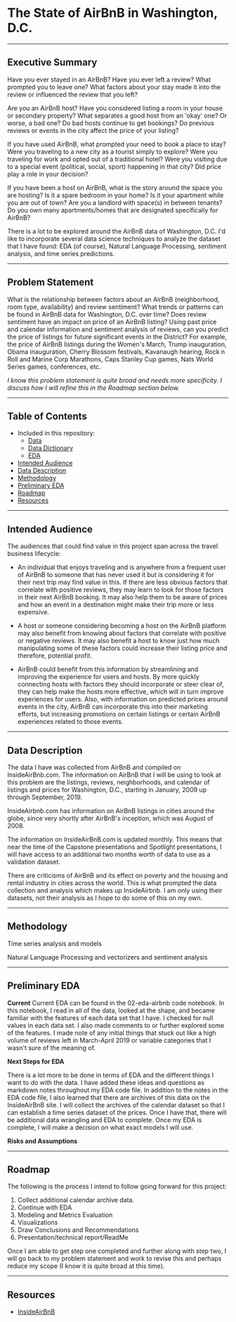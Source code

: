 # The State of AirBnB in Washington, D.C.

---

## Executive Summary
Have you ever stayed in an AirBnB? Have you ever left a review? What prompted you to leave one? What factors about your stay made it into the review or influenced the review that you left? 

Are you an AirBnB host? Have you considered listing a room in your house or secondary property? What separates a good host from an 'okay' one? Or worse, a bad one? Do bad hosts continue to get bookings? Do previous reviews or events in the city affect the price of your listing? 

If you have used AirBnB, what prompted your need to book a place to stay? Were you traveling to a new city as a tourist simply to explore? Were you traveling for work and opted out of a traditional hotel? Were you visiting due to a special event (political, social, sport) happening in that city? Did price play a role in your decision?

If you have been a host on AirBnB, what is the story around the space you are hosting? Is it a spare bedroom in your home? Is it your apartment while you are out of town? Are you a landlord with space(s) in between tenants? Do you own many apartments/homes that are designated specifically for AirBnB? 

There is a lot to be explored around the AirBnB data of Washington, D.C. I'd like to incorporate several data science techniques to analyze the dataset that I have found: EDA (of course), Natural Language Processing, sentiment analysis, and time series predictions.  

---

## Problem Statement
What is the relationship between factors about an AirBnB (neighborhood, room type, availability) and review sentiment? What trends or patterns can be found in AirBnB data for Washington, D.C. over time? Does review sentiment have an impact on price of an AirBnB listing? Using past price and calendar information and sentiment analysis of reviews, can you predict the price of listings for future significant events in the District? For example, the price of AirBnB listings during the Women's March, Trump inauguration, Obama inauguration, Cherry Blossom festivals, Kavanaugh hearing, Rock n Roll and Marine Corp Marathons, Caps Stanley Cup games, Nats World Series games, conferences, etc. 

*I know this problem statement is quite broad and needs more specificity. I discuss how I will refine this in the Roadmap section below.*

---

## Table of Contents
* Included in this repository:
    * [Data](./data)
    * [Data Dictionary](./code/01-data-dictionary.ipynb)
    * [EDA](./code/02-eda-airbnb.ipynb)
* [Intended Audience](Intended-Audience)
* [Data Description](Data-Description)
* [Methodology](Methodology)
* [Preliminary EDA](Preliminary-EDA)
* [Roadmap](Roadmap)
* [Resources](Resources)

---

## Intended Audience
The audiences that could find value in this project span across the travel business lifecycle: 

* An individual that enjoys traveling and is anywhere from a frequent user of AirBnB to someone that has never used it but is considering it for their next trip may find value in this. If there are less obvious factors that correlate with positive reviews, they may learn to look for those factors in their next AirBnB booking. It may also help them to be aware of prices and how an event in a destination might make their trip more or less expensive. 

* A host or someone considering becoming a host on the AirBnB platform may also benefit from knowing about factors that correlate with positive or negative reviews. It may also benefit a host to know just how much manipulating some of these factors could increase their listing price and therefore, potential profit.  

* AirBnB could benefit from this information by streamlining and improving the experience for users and hosts. By more quickly connecting hosts with factors they should incorporate or steer clear of, they can help make the hosts more effective, which will in turn improve experiences for users. Also, with information on predicted prices around events in the city, AirBnB can incorporate this into their marketing efforts, but increasing promotions on certain listings or certain AirBnB experiences related to those events.

---

## Data Description
The data I have was collected from AirBnB and compiled on InsideAirBnb.com. The information on AirBnB that I will be using to look at this problem are the listings, reviews, neighborhoods, and calendar of listings and prices for Washington, D.C., starting in January, 2009 up through September, 2019.

InsideAirbnb.com has information on AirBnB listings in cities around the globe, since very shortly after AirBnB's inception, which was August of 2008. 

The information on InsideAirBnB.com is updated monthly. This means that near the time of the Capstone presentations and Spotlight presentations, I will have access to an additional two months worth of data to use as a validation dataset. 

There are criticisms of AirBnB and its effect on poverty and the housing and rental industry in cities across the world. This is what prompted the data collection and analysis which makes up InsideAirbnb. I am only using their datasets, not their analysis as I hope to do some of this on my own. 

---

## Methodology
Time series analysis and models

Natural Language Processing and vectorizers and sentiment analysis

---

## Preliminary EDA

**Current**
Current EDA can be found in the 02-eda-airbnb code notebook. In this notebook, I read in all of the data, looked at the shape, and became familiar with the features of each data set that I have. I checked for null values in each data set. I also made comments to or further explored some of the features. I made note of any initial things that stuck out like a high volume of reviews left in March-April 2019 or variable categories that I wasn't sure of the meaning of. 


**Next Steps for EDA**

There is a lot more to be done in terms of EDA and the different things I want to do with the data. I have added these ideas and questions as markdown notes throughout my EDA code file. In addition to the notes in the EDA code file, I also learned that there are archives of this data on the InsideAirBnB site. I will collect the archives of the calendar dataset so that I can establish a time series dataset of the prices. Once I have that, there will be additional data wrangling and EDA to complete. Once my EDA is complete, I will make a decision on what exact models I will use. 


**Risks and Assumptions**



---

## Roadmap 
The following is the process I intend to follow going forward for this project: 

1. Collect additional calendar archive data.
2. Continue with EDA
3. Modeling and Metrics Evaluation
4. Visualizations
5. Draw Conclusions and Recommendations
6. Presentation/technical report/ReadMe 

Once I am able to get step one completed and further along with step two, I will go back to my problem statement and work to revise this and perhaps reduce my scope (I know it is quite broad at this time).

---

## Resources
* [InsideAirBnB](http://insideairbnb.com/get-the-data.html)
